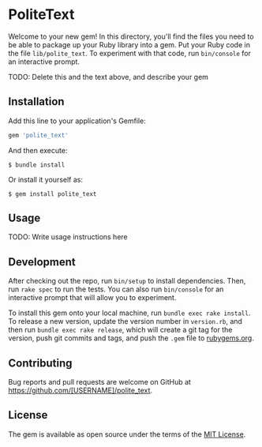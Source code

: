 # PoliteText

Welcome to your new gem! In this directory, you'll find the files you need to be able to package up your Ruby library into a gem. Put your Ruby code in the file `lib/polite_text`. To experiment with that code, run `bin/console` for an interactive prompt.

TODO: Delete this and the text above, and describe your gem

## Installation

Add this line to your application's Gemfile:

```ruby
gem 'polite_text'
```

And then execute:

    $ bundle install

Or install it yourself as:

    $ gem install polite_text

## Usage

TODO: Write usage instructions here

## Development

After checking out the repo, run `bin/setup` to install dependencies. Then, run `rake spec` to run the tests. You can also run `bin/console` for an interactive prompt that will allow you to experiment.

To install this gem onto your local machine, run `bundle exec rake install`. To release a new version, update the version number in `version.rb`, and then run `bundle exec rake release`, which will create a git tag for the version, push git commits and tags, and push the `.gem` file to [rubygems.org](https://rubygems.org).

## Contributing

Bug reports and pull requests are welcome on GitHub at https://github.com/[USERNAME]/polite_text.


## License

The gem is available as open source under the terms of the [MIT License](https://opensource.org/licenses/MIT).
